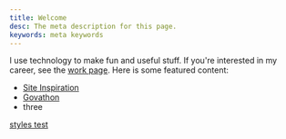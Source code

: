 ```yaml
---
title: Welcome
desc: The meta description for this page.
keywords: meta keywords
---
```


I use technology to make fun and useful stuff. If you're interested in my career, see the [work page](/work). Here is some featured content:

- [Site Inspiration](/articles/2013/09/24/site-inspiration/)
- [Govathon](/articles/2013/03/24/govathon/)
- three



[styles test](/styles)